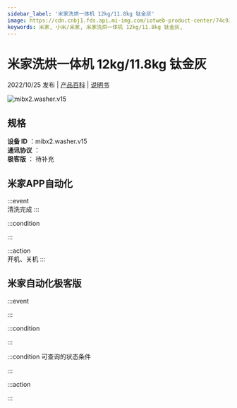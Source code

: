 ```yaml
---
sidebar_label: '米家洗烘一体机 12kg/11.8kg 钛金灰'
image: https://cdn.cnbj1.fds.api.mi-img.com/iotweb-product-center/74c938f50a95ca3fcf30784b3a995d69_1660634331803.png?GalaxyAccessKeyId=AKVGLQWBOVIRQ3XLEW&Expires=9223372036854775807&Signature=Y+68uzQAKB8Hs9VD5y8WlU3SpgA=
keywords: 米家, 小米/米家, 米家洗烘一体机 12kg/11.8kg 钛金灰, 
---
```

# 米家洗烘一体机 12kg/11.8kg 钛金灰

2022/10/25 发布 | [产品百科](https://home.mi.com/webapp/content/baike/product/index.html?model=mibx2.washer.v15/) | [说明书](https://home.mi.com/views/introduction.html?model=mibx2.washer.v15&region=cn)

![mibx2.washer.v15](https://cdn.cnbj1.fds.api.mi-img.com/iotweb-product-center/74c938f50a95ca3fcf30784b3a995d69_1660634331803.png?GalaxyAccessKeyId=AKVGLQWBOVIRQ3XLEW&Expires=9223372036854775807&Signature=Y+68uzQAKB8Hs9VD5y8WlU3SpgA=)

## 规格  
> 
**设备 ID** ：mibx2.washer.v15  
**通讯协议** ：  
**极客版**  ： 待补充 


## 米家APP自动化  

:::event  
清洗完成
:::

:::condition  

:::

:::action   
开机、关机
:::

## 米家自动化极客版  

:::event  

:::

:::condition  

:::

:::condition 可查询的状态条件  

:::

:::action  

:::

        
